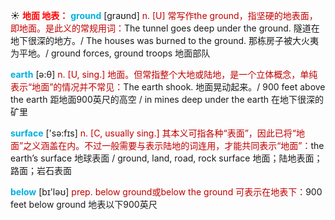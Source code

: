 ☀ <font color="red">**地面 地表：**</font>
<font color="sky blue">**ground**</font> [ɡraʊnd] 
<font color="#c00000">n. [U] 常写作the ground，指坚硬的地表面，即地面。是此义的常规用词：</font>The tunnel goes deep under the ground. 隧道在地下很深的地方。/ The houses was burned to the ground. 那栋房子被大火夷为平地。/ ground forces, ground troops 地面部队

<font color="sky blue">**earth**</font> [ə:θ] 
<font color="#c00000">n. [U, sing.] 地面。但常指整个大地或陆地，是一个立体概念，单纯表示“地面”的情况并不常见：</font>The earth shook. 地面晃动起来。/ 900 feet above the earth 距地面900英尺的高空 / in mines deep under the earth 在地下很深的矿里

<font color="sky blue">**surface**</font> ['sə:fɪs] 
<font color="#c00000">n. [C, usually sing.] 其本义可指各种“表面”，因此已将“地面”之义涵盖在内。不过一般需要与表示陆地的词连用，才能共同表示“地面”：</font>the earth’s surface 地球表面 / ground, land, road, rock surface 地面；陆地表面；路面；岩石表面

<font color="sky blue">**below**</font> [bɪ'ləʊ] 
<font color="#c00000">prep. below ground或below the ground 可表示在地表下：</font>900 feet below ground 地表以下900英尺

